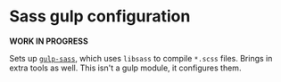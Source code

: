 # Sass gulp configuration

**WORK IN PROGRESS**

Sets up [`gulp-sass`](https://github.com/Snugug/gulp-sass), which uses `libsass` to compile `*.scss` files. Brings in extra tools as well. This isn't a gulp module, it configures them.

